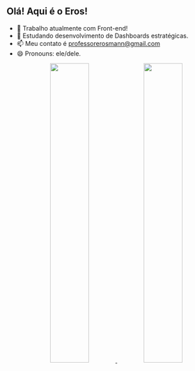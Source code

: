 ## Olá! Aqui é o Eros!

- 🔭 Trabalho atualmente com Front-end!
- 🌱 Estudando desenvolvimento de Dashboards estratégicas.
- 📫 Meu contato é professorerosmann@gmail.com
- 😄 Pronouns: ele/dele.

<div align="center">
  <a href="https://github.com/erosmanntj">
  <img height="42%" src="https://github-readme-stats.vercel.app/api?username=erosmanntj&show_icons=true&theme=dark&include_all_commits=true&count_private=true"/>
  <img height="42%" src="https://github-readme-stats.vercel.app/api/top-langs/?username=erosmanntj&layout=compact&langs_count=7&theme=dark"/>
</div>
